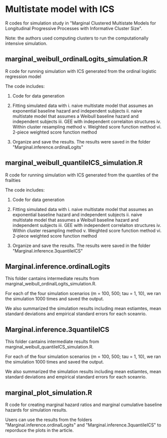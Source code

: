 # Multistate model with ICS 

R codes for simulation study in "Marginal Clustered Multistate Models for Longitudinal Progressive Processes with Informative Cluster Size".

Note: the authors used computing clusters to run the computationally intensive simulation. 



## marginal_weibull_ordinalLogits_simulation.R

R code for running simulation with ICS generated from the ordinal logistic regression model

The code includes: 

1. Code for data generation

2. Fitting simulated data with
   i. naive multistate model that assumes an exponential baseline hazard and independent subjects 
   ii. naive multistate model that assumes a Weibull baseline hazard and independent subjects 
   iii. GEE with independent correlaiton structures
   iv. Within cluster resampling method
   v. Weighted score function method
   vi. 2-piece weighted score function method

3. Organize and save the results. The results were saved in the folder "Marginal.inference.ordinalLogits"



## marginal_weibull_quantileICS_simulation.R

R code for running simulation with ICS generated from the quantiles of the frailties

The code includes: 

1. Code for data generation

2. Fitting simulated data with
   i. naive multistate model that assumes an exponential baseline hazard and independent subjects 
   ii. naive multistate model that assumes a Weibull baseline hazard and independent subjects 
   iii. GEE with independent correlaiton structures
   iv. Within cluster resampling method
   v. Weighted score function method
   vi. 2-piece weighted score function method

3. Organize and save the results. The results were saved in the folder "Marginal.inference.3quantileICS"



##  Marginal.inference.ordinalLogits

This folder cantains intermediate results from marginal_weibull_ordinalLogits_simulation.R. 

For each of the four simulation scenarios (m = 100, 500; tau = 1, 10), we ran the simulation 1000 times and saved the output.

We also summarized the simulation results including mean estiamtes, mean standard deviations and empirical standard errors for each sceanrio. 



##  Marginal.inference.3quantileICS

This folder cantains intermediate results from marginal_weibull_quantileICS_simulation.R. 

For each of the four simulation scenarios (m = 100, 500; tau = 1, 10), we ran the simulation 1000 times and saved the output.

We also summarized the simulation results including mean estiamtes, mean standard deviations and empirical standard errors for each sceanrio. 



## marginal_plot_simulation.R

R code for creating marginal hazard ratios and marginal cumulative baseline hazards for simulation results. 

Users can use the results from the folders "Marginal.inference.ordinalLogits" and "Marginal.inference.3quantileICS" to reporduce the plots in the article. 




